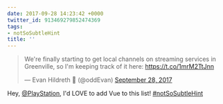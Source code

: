 ```yaml
---
date: 2017-09-28 14:23:42 +0000
twitter_id: 913469279852474369
tags:
- notSoSubtleHint
title: ''
---
```


<blockquote class="twitter-tweet"><p lang="en" dir="ltr">We&#39;re finally starting to get local channels on streaming services in Greenville, so I&#39;m keeping track of it here: <a href="https://t.co/1mrM2TtJnn">https://t.co/1mrM2TtJnn</a></p>&mdash; Evan Hildreth 🔰 (@oddEvan) <a href="https://twitter.com/oddEvan/status/913467585911549953?ref_src=twsrc%5Etfw">September 28, 2017</a></blockquote>
<script async src="https://platform.twitter.com/widgets.js" charset="utf-8"></script>

Hey, [@PlayStation](https://twitter.com/PlayStation), I'd LOVE to add Vue to this list! [#notSoSubtleHint](https://twitter.com/hashtag/notSoSubtleHint)
